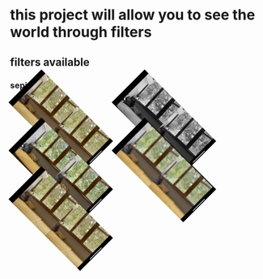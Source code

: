 # this project will allow you to see the world through filters
## filters available
### sepia

<p align="left">
  <img src="images/sepia.jpg" alt="Пример картинки" style="width:200px; transform: rotate(45deg);">
  <img src="images/noir.jpg" alt="Пример картинки" style="width:200px; transform: rotate(45deg);">
  <img src="images/pixel.jpg" alt="Пример картинки" style="width:200px; transform: rotate(45deg);">
  <img src="images/blur.jpg" alt="Пример картинки" style="width:200px; transform: rotate(45deg);">
  <img src="images/sepia.jpg" alt="Пример картинки" style="width:200px; transform: rotate(45deg);">
</p>
